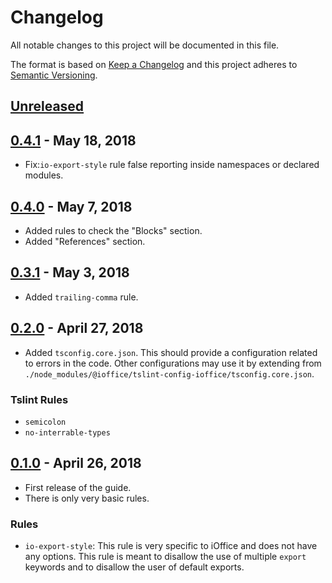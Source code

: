 # Changelog

All notable changes to this project will be documented in this file.

The format is based on [Keep a Changelog](http://keepachangelog.com/en/1.0.0/) and this project
adheres to [Semantic Versioning](http://semver.org/spec/v2.0.0.html).


## [Unreleased]


## [0.4.1] - May 18, 2018
- Fix:`io-export-style` rule false reporting inside namespaces or declared modules.


## [0.4.0] - May 7, 2018
- Added rules to check the "Blocks" section.
- Added "References" section.


## [0.3.1] - May 3, 2018
- Added `trailing-comma` rule.


## [0.2.0] - April 27, 2018
- Added `tsconfig.core.json`. This should provide a configuration related to errors in the code.
  Other configurations may use it by extending from 
  `./node_modules/@ioffice/tslint-config-ioffice/tsconfig.core.json`.

### Tslint Rules
- `semicolon`
- `no-interrable-types`


## [0.1.0] - April 26, 2018
- First release of the guide.
- There is only very basic rules.

### Rules
- `io-export-style`: This rule is very specific to iOffice and does not have any options. This rule
  is meant to disallow the use of multiple `export` keywords and to disallow the user of default
  exports.


[Unreleased]: https://github.com/ioffice/tslint-config-ioffice/compare/0.4.1...HEAD
[0.4.1]: https://github.com/ioffice/tslint-config-ioffice/compare/0.4.0...0.4.1
[0.4.0]: https://github.com/ioffice/tslint-config-ioffice/compare/0.3.1...0.4.0
[0.3.1]: https://github.com/ioffice/tslint-config-ioffice/compare/0.2.0...0.3.1
[0.2.0]: https://github.com/ioffice/tslint-config-ioffice/compare/0.1.0...0.2.0
[0.1.0]: https://github.com/ioffice/tslint-config-ioffice/compare/d35148ee5a67da205b80ea2f8da243e02977b297...0.1.0
